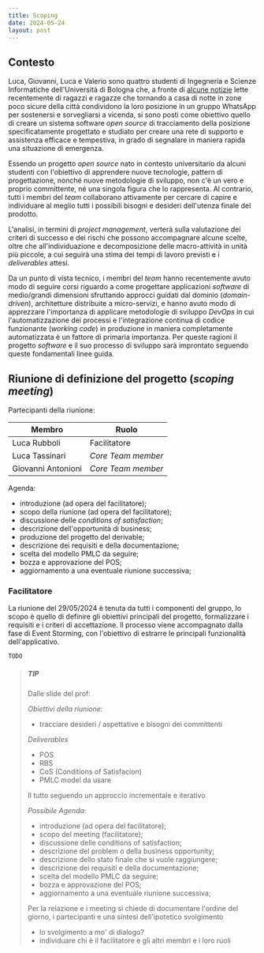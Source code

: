 ```yaml
---
title: Scoping
date: 2024-05-24
layout: post
---
```


## Contesto

Luca, Giovanni, Luca e Valerio sono quattro studenti di Ingegneria e Scienze Informatiche dell'Università di Bologna che, a fronte di [alcune notizie](https://www.open.online/2024/04/04/scrivi-quando-arrivi-gruppo-whatsapp-ragazze/) lette recentemente di ragazzi e ragazze che tornando a casa di notte in zone poco sicure della città condividono la loro posizione in un gruppo WhatsApp per sostenersi e sorvegliarsi a vicenda, si sono posti come obiettivo quello di creare un sistema software _open source_ di tracciamento della posizione specificatamente progettato e studiato per creare una rete di supporto e assistenza efficace e tempestiva, in grado di segnalare in maniera rapida una situazione di emergenza.

Essendo un progetto _open source_ nato in contesto universitario da alcuni studenti con l'obiettivo di apprendere nuove tecnologie, pattern di progettazione, nonché nuove metodologie di sviluppo, non c'è un vero e proprio committente, né una singola figura che lo rappresenta.
Al contrario, tutti i membri del _team_ collaborano attivamente per cercare di capire e individuare al meglio tutti i possibili bisogni e desideri dell'utenza finale del prodotto.

L'analisi, in termini di _project management_, verterà sulla valutazione dei criteri di successo e dei rischi che possono accompagnare alcune scelte, oltre che all'individuazione e decomposizione delle macro-attività in unità più piccole, a cui seguirà una stima dei tempi di lavoro previsti e i _deliverables_ attesi.

Da un punto di vista tecnico, i membri del _team_ hanno recentemente avuto modo di seguire corsi riguardo a come progettare applicazioni _software_ di medio/grandi dimensioni sfruttando approcci guidati dal dominio (_domain-driven_), architetture distribuite a micro-servizi, e hanno avuto modo di apprezzare l'importanza di applicare metodologie di sviluppo _DevOps_ in cui l'automatizzazione dei processi e l'integrazione continua di codice funzionante (_working code_) in produzione in maniera completamente automatizzata è un fattore di primaria importanza.
Per queste ragioni il progetto _software_ e il suo processo di sviluppo sarà improntato seguendo queste fondamentali linee guida.

## Riunione di definizione del progetto (_scoping meeting_)

Partecipanti della riunione:

| Membro                | Ruolo              |
|-----------------------|--------------------|
| Luca Rubboli          | Facilitatore       |
| Luca Tassinari        | _Core Team member_ |
| Giovanni Antonioni    | _Core Team member_ |

Agenda:

- introduzione (ad opera del facilitatore);
- scopo della riunione (ad opera del facilitatore);
- discussione delle _conditions of satisfaction_;
- descrizione dell'opportunità di business;
- produzione del progetto del derivable;
- descrizione dei requisiti e della documentazione;
- scelta del modello PMLC da seguire;
- bozza e approvazione del POS;
- aggiornamento a una eventuale riunione successiva;


### Facilitatore

La riunione del 29/05/2024 è tenuta da tutti i componenti del gruppo, lo scopo è quello di definire gli obiettivi principali del progetto, formalizzare i requisiti e i criteri di accettazione.
Il processo viene accompagnato dalla fase di Event Storming, con l'obiettivo di estrarre le principali funzionalità dell'applicativo.






`TODO`

> ##### TIP
>
> Dalle slide del prof:
>
> _Obiettivi della riunione:_
>
> - tracciare desideri / aspettative e bisogni dei committenti
>
> _Deliverables_
>
> - POS
> - RBS
> - CoS (Conditions of Satisfacion)
> - PMLC model da usare
>
> Il tutto seguendo un approccio incrementale e iterativo
>
> _Possibile Agenda_:
>
> - introduzione (ad opera del facilitatore);
> - scopo del meeting (facilitatore);
> - discussione delle conditions of satisfaction;
> - descrizione del problem o della business opportunity;
> - descrizione dello stato finale che si vuole raggiungere;
> - descrizione dei requisiti e della documentazione;
> - scelta del modello PMLC da seguire;
> - bozza e approvazione del POS;
> - aggiornamento a una eventuale riunione successiva;
>
> Per la relazione e i meeting si chiede di documentare l'ordine del giorno, i partecipanti e una sintesi dell'ipotetico svolgimento
>   - lo svolgimento a mo' di dialogo?
>   - individuare chi è il facilitatore e gli altri membri e i loro ruoli
